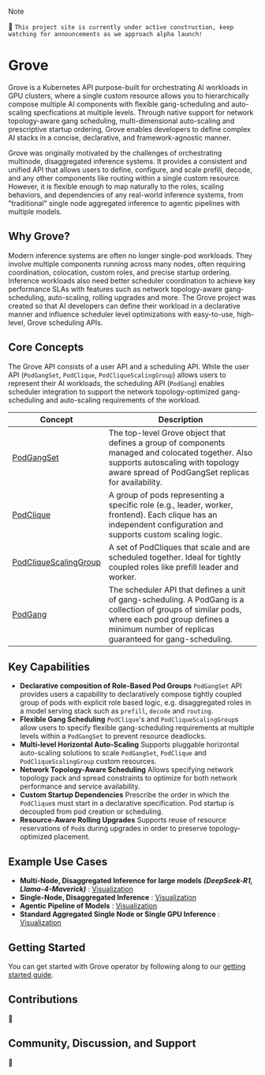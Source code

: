 > [!NOTE]
>
> :construction_worker: `This project site is currently under active construction, keep watching for announcements as we approach alpha launch!`

# Grove

Grove is a Kubernetes API purpose-built for orchestrating AI workloads in GPU clusters, where a single custom resource allows you to hierarchically compose multiple AI components with flexible gang-scheduling and auto-scaling specfications at multiple levels. Through native support for network topology-aware gang scheduling, multi-dimensional auto-scaling and prescriptive startup ordering, Grove enables developers to define complex AI stacks in a concise, declarative, and framework-agnostic manner.

Grove was originally motivated by the challenges of orchestrating multinode, disaggregated inference systems. It provides a consistent and unified API that allows users to define, configure, and scale prefill, decode, and any other components like routing within a single custom resource. However, it is flexible enough to map naturally to the roles, scaling behaviors, and dependencies of any real-world inference systems, from "traditional" single node aggregated inference to agentic pipelines with multiple models.

## Why Grove?

Modern inference systems are often no longer single-pod workloads. They involve multiple components running across many nodes, often requiring coordination, colocation, custom roles, and precise startup ordering. Inference workloads also need better scheduler coordination to achieve key performance SLAs with features such as network topology-aware gang-scheduling, auto-scaling, rolling upgrades and more. The Grove project was created so that AI developers can define their workload in a declarative manner and influence scheduler level optimizations with easy-to-use, high-level, Grove scheduling APIs.


## Core Concepts

The Grove API consists of a user API and a scheduling API. While the user API (`PodGangSet`, `PodClique`, `PodCliqueScalingGroup`) allows users to represent their AI workloads, the scheduling API (`PodGang`) enables scheduler integration to support the network topology-optimized gang-scheduling and auto-scaling requirements of the workload.

| Concept                                                      | Description                                                  |
| ------------------------------------------------------------ | ------------------------------------------------------------ |
| [PodGangSet](operator/api/core/v1alpha1/podgangset.go) | The top-level Grove object that defines a group of components managed and colocated together. Also supports autoscaling with topology aware spread of PodGangSet replicas for availability. |
| [PodClique](operator/api/core/v1alpha1/podclique.go) | A group of pods representing a specific role (e.g., leader, worker, frontend). Each clique has an independent configuration and supports custom scaling logic. |
| [PodCliqueScalingGroup](operator/api/core/v1alpha1/scalinggroup.go) | A set of PodCliques that scale and are scheduled together. Ideal for tightly coupled roles like prefill leader and worker. |
| [PodGang](scheduler/api/core/v1alpha1/podgang.go)            | The scheduler API that defines a unit of gang-scheduling. A PodGang is a collection of groups of similar pods, where each pod group defines a minimum number of replicas guaranteed for gang-scheduling. |


## Key Capabilities

- **Declarative composition of Role-Based Pod Groups**
  `PodGangSet` API provides users a capability to declaratively compose tightly coupled group of pods with explicit role based logic, e.g. disaggregated roles in a model serving stack such as `prefill`, `decode` and `routing`.
- **Flexible Gang Scheduling**
  `PodClique`'s and `PodCliqueScalingGroup`s allow users to specify flexible gang-scheduling requirements at multiple levels within a `PodGangSet` to prevent resource deadlocks.
- **Multi-level Horizontal Auto-Scaling**
  Supports pluggable horizontal auto-scaling solutions to scale `PodGangSet`, `PodClique` and `PodCliqueScalingGroup` custom resources.
- **Network Topology-Aware Scheduling**
  Allows specifying network topology pack and spread constraints to optimize for both network performance and service availability.
- **Custom Startup Dependencies**
  Prescribe the order in which the `PodClique`s must start in a declarative specification. Pod startup is decoupled from pod creation or scheduling.
- **Resource-Aware Rolling Upgrades**
  Supports reuse of resource reservations of `Pod`s during upgrades in order to preserve topology-optimized placement.

## Example Use Cases

- **Multi-Node, Disaggregated Inference for large models** ***(DeepSeek-R1, Llama-4-Maverick)*** : [Visualization](docs/assets/multinode-disaggregated.excalidraw.png)
- **Single-Node, Disaggregated Inference** : [Visualization](docs/assets/singlenode-disaggregated.excalidraw.png)
- **Agentic Pipeline of Models** : [Visualization](docs/assets/agentic-pipeline.excalidraw.png)
- **Standard Aggregated Single Node or Single GPU Inference** : [Visualization](docs/assets/singlenode-aggregated.excalidraw.png)

## Getting Started

You can get started with Grove operator by following along to our [getting started guide](docs/getting-started.md).

## Contributions

:construction:

## Community, Discussion, and Support

:construction:
